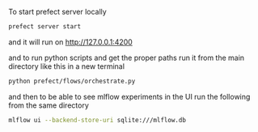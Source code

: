 To start prefect server locally

```bash
prefect server start
```

and it will run on http://127.0.0.1:4200

and to run python scripts and get the proper paths run it from the main directory like this in a new terminal

```bash
python prefect/flows/orchestrate.py
```

and then to be able to see mlflow experiments in the UI run the following from the same directory

```bash
mlflow ui --backend-store-uri sqlite:///mlflow.db
```
